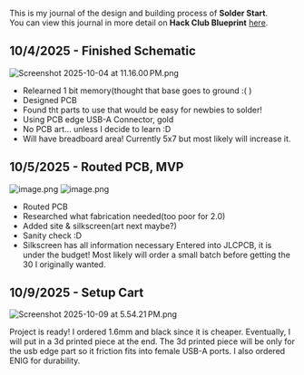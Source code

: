 <!--
  ===================    !!READ THIS NOTICE!!   ====================
  DO NOT edit this file manually. Your changes WILL BE OVERWRITTEN!
  This journal is auto generated and updated by Hack Club Blueprint.
  To edit this file, please edit your journal entries on Blueprint.
  ==================================================================
-->

This is my journal of the design and building process of **Solder Start**.  
You can view this journal in more detail on **Hack Club Blueprint** [here](https://blueprint.hackclub.com/projects/131).


## 10/4/2025 - Finished Schematic  

![Screenshot 2025-10-04 at 11.16.00 PM.png](https://blueprint.hackclub.com/user-attachments/blobs/redirect/eyJfcmFpbHMiOnsiZGF0YSI6NTAwLCJwdXIiOiJibG9iX2lkIn19--f68ac5a2ee0f6511ac781505affb103e2a95eb67/Screenshot%202025-10-04%20at%2011.16.00%E2%80%AFPM.png)
- Relearned 1 bit memory(thought that base goes to ground :( )
- Designed PCB
- Found tht parts to use that would be easy for newbies to solder!
- Using PCB edge USB-A Connector, gold
- No PCB art... unless I decide to learn :D
- Will have breadboard area! Currently 5x7 but most likely will increase it.
  

## 10/5/2025 - Routed PCB, MVP  

![image.png](https://blueprint.hackclub.com/user-attachments/blobs/redirect/eyJfcmFpbHMiOnsiZGF0YSI6NjYyLCJwdXIiOiJibG9iX2lkIn19--9bd67cc5882b270e3a92cd3c202716cd4fff1264/image.png)
![image.png](https://blueprint.hackclub.com/user-attachments/blobs/redirect/eyJfcmFpbHMiOnsiZGF0YSI6NjYzLCJwdXIiOiJibG9iX2lkIn19--5501d7d1b910205af90b4b0bd2124c538c5e67de/image.png)
- Routed PCB
- Researched what fabrication needed(too poor for 2.0)
- Added site & silkscreen(art next maybe?)
- Sanity check :D
- Silkscreen has all information necessary
Entered into JLCPCB, it is under the budget! Most likely will order a small batch before getting the 30 I originally wanted. 
  

## 10/9/2025 - Setup Cart  

![Screenshot 2025-10-09 at 5.54.21 PM.png](https://blueprint.hackclub.com/user-attachments/blobs/proxy/eyJfcmFpbHMiOnsiZGF0YSI6MTMxNiwicHVyIjoiYmxvYl9pZCJ9fQ==--03756c2438d3e6e60abb9f14d1eecbf86eb107f9/Screenshot%202025-10-09%20at%205.54.21%E2%80%AFPM.png)

Project is ready! I ordered 1.6mm and black since it is cheaper. Eventually, I will put in a 3d printed piece at the end. The 3d printed piece will be only for the usb edge part so it friction fits into female USB-A ports. I also ordered ENIG for durability.   

